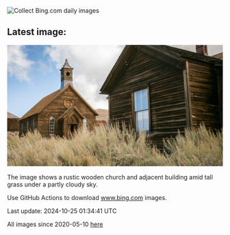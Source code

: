 ![Collect Bing.com daily images](https://github.com/counter2015/bing-daily-images/workflows/Collect%20Bing.com%20daily%20images/badge.svg)
## Latest image:
![](images/BodieCalifornia.jpg)

The image shows a rustic wooden church and adjacent building amid tall grass under a partly cloudy sky.

Use GitHub Actions to download www.bing.com images.

Last update: 2024-10-25 01:34:41 UTC

All images since 2020-05-10 [here](https://github.com/counter2015/bing-daily-images/tree/master/images)
